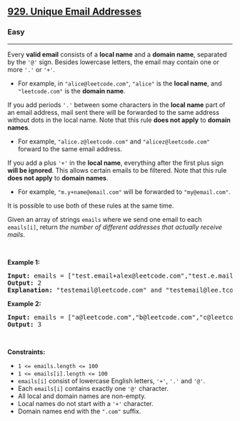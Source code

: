 <h2><a href="https://leetcode.com/problems/unique-email-addresses/">929. Unique Email Addresses</a></h2><h3>Easy</h3><hr><div style="user-select: auto;"><p style="user-select: auto;">Every <strong style="user-select: auto;">valid email</strong> consists of a <strong style="user-select: auto;">local name</strong> and a <strong style="user-select: auto;">domain name</strong>, separated by the <code style="user-select: auto;">'@'</code> sign. Besides lowercase letters, the email may contain one or more <code style="user-select: auto;">'.'</code> or <code style="user-select: auto;">'+'</code>.</p>

<ul style="user-select: auto;">
	<li style="user-select: auto;">For example, in <code style="user-select: auto;">"alice@leetcode.com"</code>, <code style="user-select: auto;">"alice"</code> is the <strong style="user-select: auto;">local name</strong>, and <code style="user-select: auto;">"leetcode.com"</code> is the <strong style="user-select: auto;">domain name</strong>.</li>
</ul>

<p style="user-select: auto;">If you add periods <code style="user-select: auto;">'.'</code> between some characters in the <strong style="user-select: auto;">local name</strong> part of an email address, mail sent there will be forwarded to the same address without dots in the local name. Note that this rule <strong style="user-select: auto;">does not apply</strong> to <strong style="user-select: auto;">domain names</strong>.</p>

<ul style="user-select: auto;">
	<li style="user-select: auto;">For example, <code style="user-select: auto;">"alice.z@leetcode.com"</code> and <code style="user-select: auto;">"alicez@leetcode.com"</code> forward to the same email address.</li>
</ul>

<p style="user-select: auto;">If you add a plus <code style="user-select: auto;">'+'</code> in the <strong style="user-select: auto;">local name</strong>, everything after the first plus sign <strong style="user-select: auto;">will be ignored</strong>. This allows certain emails to be filtered. Note that this rule <strong style="user-select: auto;">does not apply</strong> to <strong style="user-select: auto;">domain names</strong>.</p>

<ul style="user-select: auto;">
	<li style="user-select: auto;">For example, <code style="user-select: auto;">"m.y+name@email.com"</code> will be forwarded to <code style="user-select: auto;">"my@email.com"</code>.</li>
</ul>

<p style="user-select: auto;">It is possible to use both of these rules at the same time.</p>

<p style="user-select: auto;">Given an array of strings <code style="user-select: auto;">emails</code> where we send one email to each <code style="user-select: auto;">emails[i]</code>, return <em style="user-select: auto;">the number of different addresses that actually receive mails</em>.</p>

<p style="user-select: auto;">&nbsp;</p>
<p style="user-select: auto;"><strong class="example" style="user-select: auto;">Example 1:</strong></p>

<pre style="user-select: auto;"><strong style="user-select: auto;">Input:</strong> emails = ["test.email+alex@leetcode.com","test.e.mail+bob.cathy@leetcode.com","testemail+david@lee.tcode.com"]
<strong style="user-select: auto;">Output:</strong> 2
<strong style="user-select: auto;">Explanation:</strong> "testemail@leetcode.com" and "testemail@lee.tcode.com" actually receive mails.
</pre>

<p style="user-select: auto;"><strong class="example" style="user-select: auto;">Example 2:</strong></p>

<pre style="user-select: auto;"><strong style="user-select: auto;">Input:</strong> emails = ["a@leetcode.com","b@leetcode.com","c@leetcode.com"]
<strong style="user-select: auto;">Output:</strong> 3
</pre>

<p style="user-select: auto;">&nbsp;</p>
<p style="user-select: auto;"><strong style="user-select: auto;">Constraints:</strong></p>

<ul style="user-select: auto;">
	<li style="user-select: auto;"><code style="user-select: auto;">1 &lt;= emails.length &lt;= 100</code></li>
	<li style="user-select: auto;"><code style="user-select: auto;">1 &lt;= emails[i].length &lt;= 100</code></li>
	<li style="user-select: auto;"><code style="user-select: auto;">emails[i]</code> consist of lowercase English letters, <code style="user-select: auto;">'+'</code>, <code style="user-select: auto;">'.'</code> and <code style="user-select: auto;">'@'</code>.</li>
	<li style="user-select: auto;">Each <code style="user-select: auto;">emails[i]</code> contains exactly one <code style="user-select: auto;">'@'</code> character.</li>
	<li style="user-select: auto;">All local and domain names are non-empty.</li>
	<li style="user-select: auto;">Local names do not start with a <code style="user-select: auto;">'+'</code> character.</li>
	<li style="user-select: auto;">Domain names end with the <code style="user-select: auto;">".com"</code> suffix.</li>
</ul>
</div>